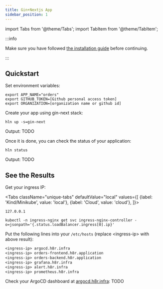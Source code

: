 ```yaml
---
title: Gin+Nextjs App
sidebar_position: 1
---
```


import Tabs from '@theme/Tabs';
import TabItem from '@theme/TabItem';

:::info

Make sure you have followed [the installation guide](/docs/getting_started/installation) before continuing.

:::

## Quickstart

Set environment variables:

```shell
export APP_NAME="orders"
export GITHUB_TOKEN=[Github personal access token]
export ORGANIZATION=[organization name or github id]
```

Create your app using gin-next stack:

```shell
hln up -s=gin-next
```

Output:
TODO

Once it is done, you can check the status of your application:

```shell
hln status
```

Output:
TODO

## See the Results

Get your ingress IP:

<Tabs
className="unique-tabs"
defaultValue="local"
values={[
{label: 'Kind/Minikube', value: 'local'},
{label: 'Cloud', value: 'cloud'},
]}>

<TabItem value="local">

```shell
127.0.0.1
```

</TabItem>

<TabItem value="cloud">

```shell
kubectl -n ingress-nginx get svc ingress-nginx-controller -o=jsonpath='{.status.loadBalancer.ingress[0].ip}'
```

</TabItem>

</Tabs>



Put the following lines into your `/etc/hosts` (replace <ingress-ip\> with above result):

```txt
<ingress-ip> argocd.h8r.infra
<ingress-ip> orders-frontend.h8r.application
<ingress-ip> orders-backend.h8r.application
<ingress-ip> grafana.h8r.infra
<ingress-ip> alert.h8r.infra
<ingress-ip> prometheus.h8r.infra
```

Check your ArgoCD dashboard at [argocd.h8r.infra](http://argocd.h8r.infra):
TODO
